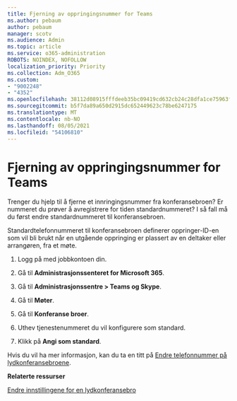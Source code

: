 ```yaml
---
title: Fjerning av oppringingsnummer for Teams
ms.author: pebaum
author: pebaum
manager: scotv
ms.audience: Admin
ms.topic: article
ms.service: o365-administration
ROBOTS: NOINDEX, NOFOLLOW
localization_priority: Priority
ms.collection: Adm_O365
ms.custom:
- "9002248"
- "4352"
ms.openlocfilehash: 38112d08915fffdeeb35bc09419cd632cb24c28dfa1ce75963f0217fc274d67e
ms.sourcegitcommit: b5f7da89a650d2915dc652449623c78be6247175
ms.translationtype: MT
ms.contentlocale: nb-NO
ms.lasthandoff: 08/05/2021
ms.locfileid: "54106810"
---
```

# <a name="teams-dial-in-conferencing-number-removal"></a>Fjerning av oppringingsnummer for Teams

Trenger du hjelp til å fjerne et innringingsnummer fra konferansebroen? Er nummeret du prøver å avregistrere for tiden standardnummeret? I så fall må du først endre standardnummeret til konferansebroen.

Standardtelefonnummeret til konferansebroen definerer oppringer-ID-en som vil bli brukt når en utgående oppringing er plassert av en deltaker eller arrangøren, fra et møte.

1. Logg på med jobbkontoen din.

2. Gå til **Administrasjonssenteret for Microsoft 365**.

3. Gå til **Administrasjonssentre > Teams og Skype**.

4. Gå til **Møter**.

5. Gå til **Konferanse broer**.

6. Uthev tjenestenummeret du vil konfigurere som standard.

7. Klikk på **Angi som standard**.

Hvis du vil ha mer informasjon, kan du ta en titt på [Endre telefonnummer på lydkonferansebroene](https://docs.microsoft.com/microsoftteams/change-the-phone-numbers-on-your-audio-conferencing-bridge).

**Relaterte ressurser**

[Endre innstillingene for en lydkonferansebro](https://docs.microsoft.com/microsoftteams/change-the-settings-for-an-audio-conferencing-bridge)
